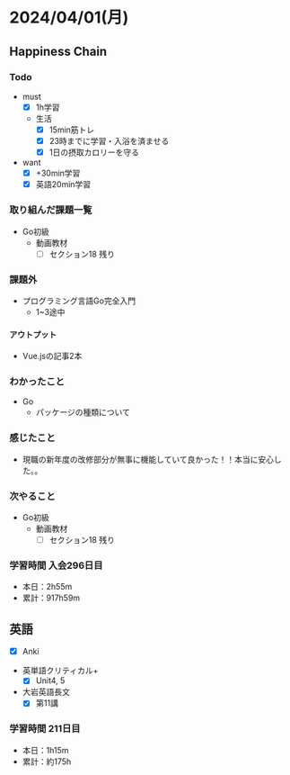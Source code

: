 # 2024/04/01(月)

## Happiness Chain

### Todo

- must
  - [x] 1h学習
  - 生活
    - [x] 15min筋トレ
    - [x] 23時までに学習・入浴を済ませる
    - [x] 1日の摂取カロリーを守る
- want
  - [x] +30min学習
  - [x] 英語20min学習

### 取り組んだ課題一覧

- Go初級
  - 動画教材
    - [ ] セクション18 残り

### 課題外

- プログラミング言語Go完全入門
  - 1~3途中

#### アウトプット

- Vue.jsの記事2本

### わかったこと

- Go
  - パッケージの種類について

### 感じたこと

- 現職の新年度の改修部分が無事に機能していて良かった！！本当に安心した。。

### 次やること

- Go初級
  - 動画教材
    - [ ] セクション18 残り

### 学習時間 入会296日目

- 本日：2h55m
- 累計：917h59m

## 英語

- [x] Anki
- 英単語クリティカル+
  - [x] Unit4, 5
- 大岩英語長文
  - [x] 第11講

### 学習時間 211日目

- 本日：1h15m
- 累計：約175h
